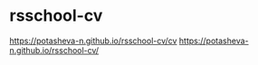 # rsschool-cv
https://potasheva-n.github.io/rsschool-cv/cv
https://potasheva-n.github.io/rsschool-cv/
